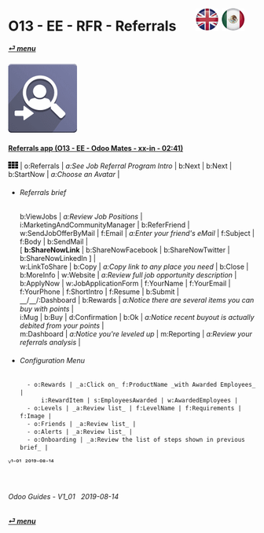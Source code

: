 # O13 - EE - RFR - Referrals &nbsp;&nbsp;&nbsp;&nbsp; [![en-uk](/doc/img/flg/en-uk-flg-btn-sml.png)](/en-uk/o13/ee/rfr/en-uk-o13-ee-rfr-guides.md) [ ![es-mx](/doc/img/flg/es-mx-flg-btn-sml.png)](/es-mx/o13/ee/rfr/es-mx-o13-ee-rfr-guides.md)
#### [_&#x23CE; menu_](/en-uk/o13/ee/en-uk-o13-ee-guides-menu.md "Back to EE menu")  
### ![rfr](/doc/img/app/big/rfr.png)
[ⱽ¹²³⁴⁵⁶⁷⁸⁹⁰⁻]: # (ⱽ¹²³⁴⁵⁶⁷⁸⁹⁰⁻)

#### [Referrals app (O13 - EE - Odoo Mates - xx-in - 02:41)](https://youtube.com/embed/Pp_CMD7_D5Y?autoplay=1&start=0&end=147&rel=0)  

![apps](/doc/img/apps.png) | o:Referrals | _a:See Job Referral Program Intro_ | b:Next | b:Next | b:StartNow | _a:Choose an Avatar_ |  
- ###### Referrals brief
    b:ViewJobs | _a:Review Job Positions_ | i:MarketingAndCommunityManager | b:ReferFriend |  
    w:SendJobOfferByMail | f:Email | _a:Enter your friend's eMail_ | f:Subject | f:Body | b:SendMail |  
    \[ **b:ShareNowLink** | b:ShareNowFacebook | b:ShareNowTwitter | b:ShareNowLinkedIn ] |  
    w:LinkToShare | b:Copy | _a:Copy link to any place you need_ | b:Close |  
    b:MoreInfo | w:Website | _a:Review full job opportunity description_ |  
    b:ApplyNow | w:JobApplicationForm | f:YourName | f:YourEmail | f:YourPhone | f:ShortIntro | f:Resume | b:Submit |  
    &#x23BD;/&#x23BD;/:Dashboard | b:Rewards | _a:Notice there are several items you can buy with points_ |  
    i:Mug | b:Buy | d:Confirmation | b:Ok | _a:Notice recent buyout is actually debited from your points_ |  
    m:Dashboard | _a:Notice you're leveled up_ | m:Reporting | _a:Review your referrals analysis_ |  
- ###### Configuration Menu
        - o:Rewards | _a:Click on_ f:ProductName _with Awarded Employees_ |  
            i:RewardItem | s:EmployeesAwarded | w:AwardedEmployees |  
        - o:Levels | _a:Review list_ | f:LevelName | f:Requirements | f:Image |  
        - o:Friends | _a:Review list_ |  
        - o:Alerts | _a:Review list_ |  
        - o:Onboarding | _a:Review the list of steps shown in previous brief_ |  
ⱽ¹⁻⁰¹ &nbsp;²⁰¹⁹⁻⁰⁸⁻¹⁴

<br>

###### Odoo Guides - V1_01 &nbsp; 2019-08-14  
**[_&#x23CE; menu_](/en-uk/o13/ee/en-uk-o13-ee-guides-menu.md)**  
